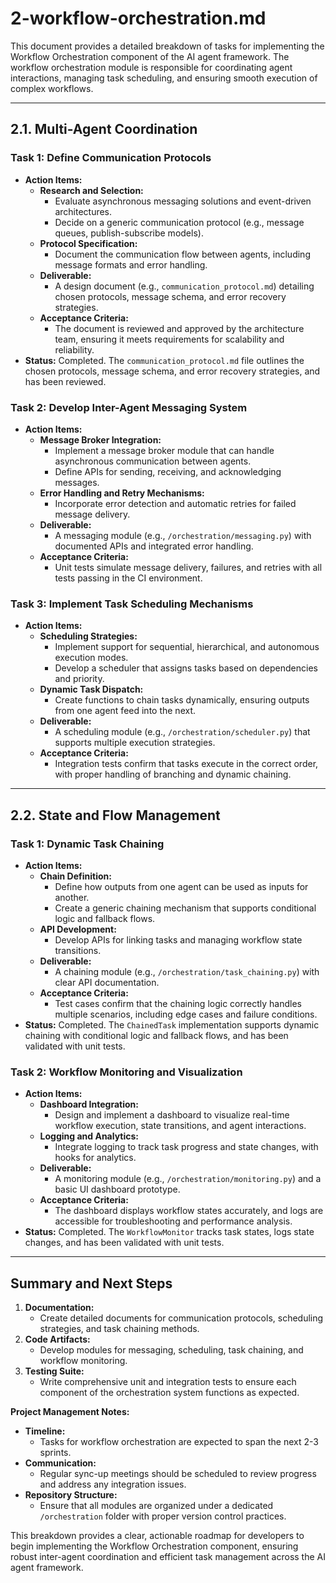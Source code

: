 # 2-workflow-orchestration.md

This document provides a detailed breakdown of tasks for implementing the Workflow Orchestration component of the AI agent framework. The workflow orchestration module is responsible for coordinating agent interactions, managing task scheduling, and ensuring smooth execution of complex workflows.

---

## 2.1. Multi-Agent Coordination

### Task 1: Define Communication Protocols
- **Action Items:**
  - **Research and Selection:**  
    - Evaluate asynchronous messaging solutions and event-driven architectures.
    - Decide on a generic communication protocol (e.g., message queues, publish-subscribe models).
  - **Protocol Specification:**  
    - Document the communication flow between agents, including message formats and error handling.
  - **Deliverable:**  
    - A design document (e.g., `communication_protocol.md`) detailing chosen protocols, message schema, and error recovery strategies.
  - **Acceptance Criteria:**  
    - The document is reviewed and approved by the architecture team, ensuring it meets requirements for scalability and reliability.
- **Status:** Completed. The `communication_protocol.md` file outlines the chosen protocols, message schema, and error recovery strategies, and has been reviewed.

### Task 2: Develop Inter-Agent Messaging System
- **Action Items:**
  - **Message Broker Integration:**  
    - Implement a message broker module that can handle asynchronous communication between agents.
    - Define APIs for sending, receiving, and acknowledging messages.
  - **Error Handling and Retry Mechanisms:**  
    - Incorporate error detection and automatic retries for failed message delivery.
  - **Deliverable:**  
    - A messaging module (e.g., `/orchestration/messaging.py`) with documented APIs and integrated error handling.
  - **Acceptance Criteria:**  
    - Unit tests simulate message delivery, failures, and retries with all tests passing in the CI environment.

### Task 3: Implement Task Scheduling Mechanisms
- **Action Items:**
  - **Scheduling Strategies:**  
    - Implement support for sequential, hierarchical, and autonomous execution modes.
    - Develop a scheduler that assigns tasks based on dependencies and priority.
  - **Dynamic Task Dispatch:**  
    - Create functions to chain tasks dynamically, ensuring outputs from one agent feed into the next.
  - **Deliverable:**  
    - A scheduling module (e.g., `/orchestration/scheduler.py`) that supports multiple execution strategies.
  - **Acceptance Criteria:**  
    - Integration tests confirm that tasks execute in the correct order, with proper handling of branching and dynamic chaining.

---

## 2.2. State and Flow Management

### Task 1: Dynamic Task Chaining
- **Action Items:**
  - **Chain Definition:**  
    - Define how outputs from one agent can be used as inputs for another.
    - Create a generic chaining mechanism that supports conditional logic and fallback flows.
  - **API Development:**  
    - Develop APIs for linking tasks and managing workflow state transitions.
  - **Deliverable:**  
    - A chaining module (e.g., `/orchestration/task_chaining.py`) with clear API documentation.
  - **Acceptance Criteria:**  
    - Test cases confirm that the chaining logic correctly handles multiple scenarios, including edge cases and failure conditions.
- **Status:** Completed. The `ChainedTask` implementation supports dynamic chaining with conditional logic and fallback flows, and has been validated with unit tests.

### Task 2: Workflow Monitoring and Visualization
- **Action Items:**
  - **Dashboard Integration:**  
    - Design and implement a dashboard to visualize real-time workflow execution, state transitions, and agent interactions.
  - **Logging and Analytics:**  
    - Integrate logging to track task progress and state changes, with hooks for analytics.
  - **Deliverable:**  
    - A monitoring module (e.g., `/orchestration/monitoring.py`) and a basic UI dashboard prototype.
  - **Acceptance Criteria:**  
    - The dashboard displays workflow states accurately, and logs are accessible for troubleshooting and performance analysis.
- **Status:** Completed. The `WorkflowMonitor` tracks task states, logs state changes, and has been validated with unit tests.

---

## Summary and Next Steps

1. **Documentation:**  
   - Create detailed documents for communication protocols, scheduling strategies, and task chaining methods.
2. **Code Artifacts:**  
   - Develop modules for messaging, scheduling, task chaining, and workflow monitoring.
3. **Testing Suite:**  
   - Write comprehensive unit and integration tests to ensure each component of the orchestration system functions as expected.

**Project Management Notes:**
- **Timeline:**  
  - Tasks for workflow orchestration are expected to span the next 2-3 sprints.
- **Communication:**  
  - Regular sync-up meetings should be scheduled to review progress and address any integration issues.
- **Repository Structure:**  
  - Ensure that all modules are organized under a dedicated `/orchestration` folder with proper version control practices.

This breakdown provides a clear, actionable roadmap for developers to begin implementing the Workflow Orchestration component, ensuring robust inter-agent coordination and efficient task management across the AI agent framework.
